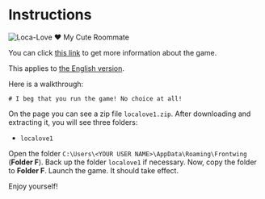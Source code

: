 # Instructions

![Loca-Love ❤ My Cute Roommate](https://s2.vndb.org/cv/79/37179.jpg)

You can click [this link](https://vndb.org/v23067) to get more information about the game.

This applies to [the English version](https://vndb.org/r59719).

Here is a walkthrough:

```text
# I beg that you run the game! No choice at all!
```

On the page you can see a zip file `localove1.zip`. After downloading and extracting it, you will see three folders:

- `localove1`

Open the folder `C:\Users\<YOUR USER NAME>\AppData\Roaming\Frontwing` (**Folder F**). Back up the folder `localove1` if necessary. Now, copy the folder to **Folder F**. Launch the game. It should take effect.

Enjoy yourself!
